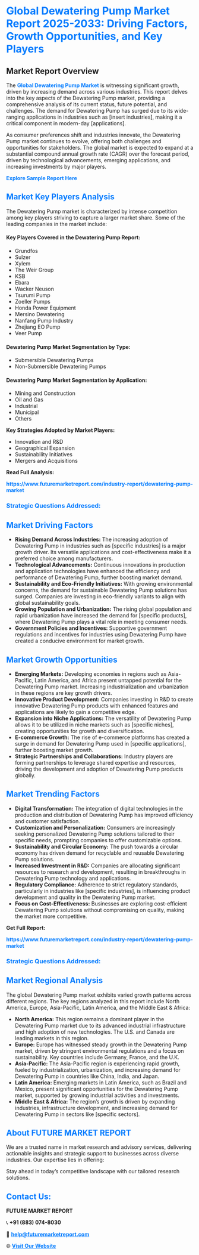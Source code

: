 <h1 style="color: #007BFF;">Global Dewatering Pump Market Report 2025-2033: Driving Factors, Growth Opportunities, and Key Players</h1>

<section id="overview">
<h2>Market Report Overview</h2>
<p>The <a href="https://www.futuremarketreport.com/industry-report/dewatering-pump-market" style="color: #007BFF; text-decoration: none;"><strong>Global Dewatering Pump Market</strong></a> is witnessing significant growth, driven by increasing demand across various industries. This report delves into the key aspects of the Dewatering Pump market, providing a comprehensive analysis of its current status, future potential, and challenges. The demand for Dewatering Pump has surged due to its wide-ranging applications in industries such as [insert industries], making it a critical component in modern-day [applications].</p>
<p>As consumer preferences shift and industries innovate, the Dewatering Pump market continues to evolve, offering both challenges and opportunities for stakeholders. The global market is expected to expand at a substantial compound annual growth rate (CAGR) over the forecast period, driven by technological advancements, emerging applications, and increasing investments by major players.</p>
</section>

<section id="overview">
<p><a href="https://www.futuremarketreport.com/request-sample/reportId=57071" style="color: #007BFF; text-decoration: none;"><strong>Explore Sample Report Here</strong></a></p>
</section>

<section id="key-players">
<h2 style="color: #007BFF;">Market Key Players Analysis</h2>
<p>The Dewatering Pump market is characterized by intense competition among key players striving to capture a larger market share. Some of the leading companies in the market include:</p>
<h4>Key Players Covered in the Dewatering Pump Report:</h4>
<ul><li>Grundfos</li><li>Sulzer</li><li>Xylem</li><li>The Weir Group</li><li>KSB</li><li>Ebara</li><li>Wacker Neuson</li><li>Tsurumi Pump</li><li>Zoeller Pumps</li><li>Honda Power Equipment</li><li>Mersino Dewatering</li><li>Nanfang Pump Industry</li><li>Zhejiang EO Pump</li><li>Veer Pump</li></ul>
<h4>Dewatering Pump Market Segmentation by Type:</h4>
<ul><li>Submersible Dewatering Pumps</li><li>Non-Submersible Dewatering Pumps</li></ul>

<h4>Dewatering Pump Market Segmentation by Application:</h4>
<ul><li>Mining and Construction</li><li>Oil and Gas</li><li>Industrial</li><li>Municipal</li><li>Others</li></ul>
<p><strong>Key Strategies Adopted by Market Players:</strong></p>
<ul>
<li>Innovation and R&D</li>
<li>Geographical Expansion</li>
<li>Sustainability Initiatives</li>
<li>Mergers and Acquisitions</li>
</ul>
</section>

<section>
<p><strong>Read Full Analysis: </strong></p><a href="https://www.futuremarketreport.com/industry-report/dewatering-pump-market" style="color: #007BFF; text-decoration: none;"><strong>https://www.futuremarketreport.com/industry-report/dewatering-pump-market</strong></a>
<h3 style="color: #007BFF;">Strategic Questions Addressed:</h3>
</section>

<section id="driving-factors">
<h2 style="color: #007BFF;">Market Driving Factors</h2>
<ul>
<li><strong>Rising Demand Across Industries:</strong> The increasing adoption of Dewatering Pump in industries such as [specific industries] is a major growth driver. Its versatile applications and cost-effectiveness make it a preferred choice among manufacturers.</li>
<li><strong>Technological Advancements:</strong> Continuous innovations in production and application technologies have enhanced the efficiency and performance of Dewatering Pump, further boosting market demand.</li>
<li><strong>Sustainability and Eco-Friendly Initiatives:</strong> With growing environmental concerns, the demand for sustainable Dewatering Pump solutions has surged. Companies are investing in eco-friendly variants to align with global sustainability goals.</li>
<li><strong>Growing Population and Urbanization:</strong> The rising global population and rapid urbanization have increased the demand for [specific products], where Dewatering Pump plays a vital role in meeting consumer needs.</li>
<li><strong>Government Policies and Incentives:</strong> Supportive government regulations and incentives for industries using Dewatering Pump have created a conducive environment for market growth.</li>
</ul>
</section>

<section id="growth-opportunities">
<h2 style="color: #007BFF;">Market Growth Opportunities</h2>
<ul>
<li><strong>Emerging Markets:</strong> Developing economies in regions such as Asia-Pacific, Latin America, and Africa present untapped potential for the Dewatering Pump market. Increasing industrialization and urbanization in these regions are key growth drivers.</li>
<li><strong>Innovative Product Development:</strong> Companies investing in R&D to create innovative Dewatering Pump products with enhanced features and applications are likely to gain a competitive edge.</li>
<li><strong>Expansion into Niche Applications:</strong> The versatility of Dewatering Pump allows it to be utilized in niche markets such as [specific niches], creating opportunities for growth and diversification.</li>
<li><strong>E-commerce Growth:</strong> The rise of e-commerce platforms has created a surge in demand for Dewatering Pump used in [specific applications], further boosting market growth.</li>
<li><strong>Strategic Partnerships and Collaborations:</strong> Industry players are forming partnerships to leverage shared expertise and resources, driving the development and adoption of Dewatering Pump products globally.</li>
</ul>
</section>

<section id="trending-factors">
<h2 style="color: #007BFF;">Market Trending Factors</h2>
<ul>
<li><strong>Digital Transformation:</strong> The integration of digital technologies in the production and distribution of Dewatering Pump has improved efficiency and customer satisfaction.</li>
<li><strong>Customization and Personalization:</strong> Consumers are increasingly seeking personalized Dewatering Pump solutions tailored to their specific needs, prompting companies to offer customizable options.</li>
<li><strong>Sustainability and Circular Economy:</strong> The push towards a circular economy has driven demand for recyclable and reusable Dewatering Pump solutions.</li>
<li><strong>Increased Investment in R&D:</strong> Companies are allocating significant resources to research and development, resulting in breakthroughs in Dewatering Pump technology and applications.</li>
<li><strong>Regulatory Compliance:</strong> Adherence to strict regulatory standards, particularly in industries like [specific industries], is influencing product development and quality in the Dewatering Pump market.</li>
<li><strong>Focus on Cost-Effectiveness:</strong> Businesses are exploring cost-efficient Dewatering Pump solutions without compromising on quality, making the market more competitive.</li>
</ul>
</section>

<section>
<p><strong>Get Full Report: </strong></p><a href="https://www.futuremarketreport.com/industry-report/dewatering-pump-market" style="color: #007BFF; text-decoration: none;"><strong>https://www.futuremarketreport.com/industry-report/dewatering-pump-market</strong></a>
<h3 style="color: #007BFF;">Strategic Questions Addressed:</h3>
</section>


<section id="regional-analysis">
<h2 style="color: #007BFF;">Market Regional Analysis</h2>
<p>The global Dewatering Pump market exhibits varied growth patterns across different regions. The key regions analyzed in this report include North America, Europe, Asia-Pacific, Latin America, and the Middle East & Africa:</p>
<ul>
<li><strong>North America:</strong> This region remains a dominant player in the Dewatering Pump market due to its advanced industrial infrastructure and high adoption of new technologies. The U.S. and Canada are leading markets in this region.</li>
<li><strong>Europe:</strong> Europe has witnessed steady growth in the Dewatering Pump market, driven by stringent environmental regulations and a focus on sustainability. Key countries include Germany, France, and the U.K.</li>
<li><strong>Asia-Pacific:</strong> The Asia-Pacific region is experiencing rapid growth, fueled by industrialization, urbanization, and increasing demand for Dewatering Pump in countries like China, India, and Japan.</li>
<li><strong>Latin America:</strong> Emerging markets in Latin America, such as Brazil and Mexico, present significant opportunities for the Dewatering Pump market, supported by growing industrial activities and investments.</li>
<li><strong>Middle East & Africa:</strong> The region’s growth is driven by expanding industries, infrastructure development, and increasing demand for Dewatering Pump in sectors like [specific sectors].</li>
</ul>
</section>

<footer>
<h2 style="color: #007BFF;">About FUTURE MARKET REPORT</h2>
<p>We are a trusted name in market research and advisory services, delivering actionable insights and strategic support to businesses across diverse industries. Our expertise lies in offering:</p>

<p>Stay ahead in today’s competitive landscape with our tailored research solutions.</p>

<h2 style="color: #007BFF;">Contact Us:</h2>
<p><strong>FUTURE MARKET REPORT</strong></p>
<p>📞 <strong>+91 (883) 074-8030</strong></p>
<p>📧 <strong><a href="mailto:help@futuremarketreport.com" style="color: #007BFF;">help@futuremarketreport.com</a></strong></p>
<p>🌐 <strong><a href="https://www.futuremarketreport.com/" style="color: #007BFF;">Visit Our Website</a></strong></p>
</footer>
